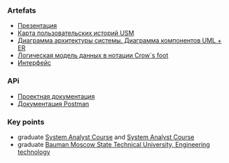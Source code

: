 ### Artefats
*   [Презентация](https://docs.google.com/presentation/d/1YIWHVVy5HETK7WMx0V426FfHTwmfU6wbyvdHrOh6vEU/edit#slide=id.p) 
*   [Карта пользовательских историй USM](https://miro.com/welcomeonboard/dFhmTXlIV1BzbGF5RkJ2NklCMVVVTUIxQTFsTmxQY2ZZbUxQU3A0V3R0THVUVGNMQUFieVRFczNITThpaEpFS3wzNDU4NzY0NTIyODc2MjIzNzI0fDI=?share_link_id=34034332155)  
*   [Диаграмма архитектуры системы. Диаграмма компонентов UML + ER]( https://drive.google.com/file/d/1Gh3OrIW1iQFJSJF9a1k7_J_Pde3knb1s/view?usp=sharing)
*   [Логическая модель данных в нотации Crow`s foot](https://drive.google.com/file/d/1Gh3OrIW1iQFJSJF9a1k7_J_Pde3knb1s/view?usp=sharing )
*   [Интерфейс](https://www.figma.com/file/LOjZ3JKl3fr44e4jvb9L8o/Untitled?type=design&node-id=0-1&mode=design&t=BmYwTNbEDeFNc4xO-0 )
### APi 
*   [Проектная документация](https://docs.google.com/document/d/1-JvMWbRIDU4hMo9KXOJksKkTXpRN-ERHUANH2jhHbb4/edit?usp=sharing)
*   [Документация Postman](https://documenter.getpostman.com/view/27899143/2s9YJjRJqv) 
### Key points
*   graduate  [System Analyst Course](https://github.com/Savelok/Resume/blob/main/Systems%20analyst%20diploma.jpg) and [System Analyst Course](https://github.com/Savelok/Resume/blob/main/certificate.pdf)
*   graduate [Bauman Moscow State Technical University, Engineering technology](https://bmstu.ru/faculty/mt)
